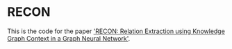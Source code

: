 # RECON
This is the code for the paper ['RECON: Relation Extraction using Knowledge Graph Context in a Graph Neural Network'](https://arxiv.org/abs/2009.08694).


